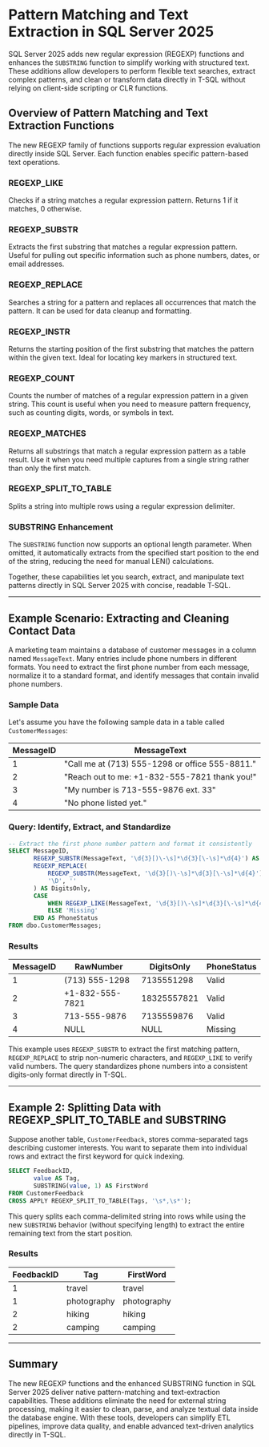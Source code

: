 # Pattern Matching and Text Extraction in SQL Server 2025

SQL Server 2025 adds new regular expression (REGEXP) functions and enhances the `SUBSTRING` function to simplify working with structured text. These additions allow developers to perform flexible text searches, extract complex patterns, and clean or transform data directly in T-SQL without relying on client-side scripting or CLR functions.

## Overview of Pattern Matching and Text Extraction Functions

The new REGEXP family of functions supports regular expression evaluation directly inside SQL Server. Each function enables specific pattern-based text operations.

### REGEXP_LIKE  
Checks if a string matches a regular expression pattern. Returns 1 if it matches, 0 otherwise.

### REGEXP_SUBSTR  
Extracts the first substring that matches a regular expression pattern. Useful for pulling out specific information such as phone numbers, dates, or email addresses.

### REGEXP_REPLACE  
Searches a string for a pattern and replaces all occurrences that match the pattern. It can be used for data cleanup and formatting.

### REGEXP_INSTR  
Returns the starting position of the first substring that matches the pattern within the given text. Ideal for locating key markers in structured text.

### REGEXP_COUNT
Counts the number of matches of a regular expression pattern in a given string. This count is useful when you need to measure pattern frequency, such as counting digits, words, or symbols in text.

### REGEXP_MATCHES
Returns all substrings that match a regular expression pattern as a table result. Use it when you need multiple captures from a single string rather than only the first match.

### REGEXP_SPLIT_TO_TABLE  
Splits a string into multiple rows using a regular expression delimiter.

### SUBSTRING Enhancement  
The `SUBSTRING` function now supports an optional length parameter. When omitted, it automatically extracts from the specified start position to the end of the string, reducing the need for manual LEN() calculations.

Together, these capabilities let you search, extract, and manipulate text patterns directly in SQL Server 2025 with concise, readable T-SQL.

---

## Example Scenario: Extracting and Cleaning Contact Data

A marketing team maintains a database of customer messages in a column named `MessageText`. Many entries include phone numbers in different formats. You need to extract the first phone number from each message, normalize it to a standard format, and identify messages that contain invalid phone numbers.

### Sample Data

Let's assume you have the following sample data in a table called `CustomerMessages`:

| MessageID | MessageText |
|------------|-------------|
| 1 | "Call me at (713) 555-1298 or office 555-8811." |
| 2 | "Reach out to me: +1-832-555-7821 thank you!" |
| 3 | "My number is 713-555-9876 ext. 33" |
| 4 | "No phone listed yet." |

### Query: Identify, Extract, and Standardize

```sql
-- Extract the first phone number pattern and format it consistently
SELECT MessageID,
       REGEXP_SUBSTR(MessageText, '\d{3}[)\-\s]*\d{3}[\-\s]*\d{4}') AS RawNumber,
       REGEXP_REPLACE(
           REGEXP_SUBSTR(MessageText, '\d{3}[)\-\s]*\d{3}[\-\s]*\d{4}'),
           '\D', ''
       ) AS DigitsOnly,
       CASE 
           WHEN REGEXP_LIKE(MessageText, '\d{3}[)\-\s]*\d{3}[\-\s]*\d{4}') = 1 THEN 'Valid'
           ELSE 'Missing'
       END AS PhoneStatus
FROM dbo.CustomerMessages;
```

### Results

| MessageID | RawNumber | DigitsOnly | PhoneStatus |
|------------|------------|-------------|--------------|
| 1 | (713) 555-1298 | 7135551298 | Valid |
| 2 | +1-832-555-7821 | 18325557821 | Valid |
| 3 | 713-555-9876 | 7135559876 | Valid |
| 4 | NULL | NULL | Missing |

This example uses `REGEXP_SUBSTR` to extract the first matching pattern, `REGEXP_REPLACE` to strip non-numeric characters, and `REGEXP_LIKE` to verify valid numbers. The query standardizes phone numbers into a consistent digits-only format directly in T-SQL.

---

## Example 2: Splitting Data with REGEXP_SPLIT_TO_TABLE and SUBSTRING

Suppose another table, `CustomerFeedback`, stores comma-separated tags describing customer interests. You want to separate them into individual rows and extract the first keyword for quick indexing.

```sql
SELECT FeedbackID,
       value AS Tag,
       SUBSTRING(value, 1) AS FirstWord
FROM CustomerFeedback
CROSS APPLY REGEXP_SPLIT_TO_TABLE(Tags, '\s*,\s*');
```

This query splits each comma-delimited string into rows while using the new `SUBSTRING` behavior (without specifying length) to extract the entire remaining text from the start position.

### Results

| FeedbackID | Tag | FirstWord |
|-------------|-----|-----------|
| 1 | travel | travel |
| 1 | photography | photography |
| 2 | hiking | hiking |
| 2 | camping | camping |

---

## Summary

The new REGEXP functions and the enhanced SUBSTRING function in SQL Server 2025 deliver native pattern-matching and text-extraction capabilities. These additions eliminate the need for external string processing, making it easier to clean, parse, and analyze textual data inside the database engine. With these tools, developers can simplify ETL pipelines, improve data quality, and enable advanced text-driven analytics directly in T-SQL.
